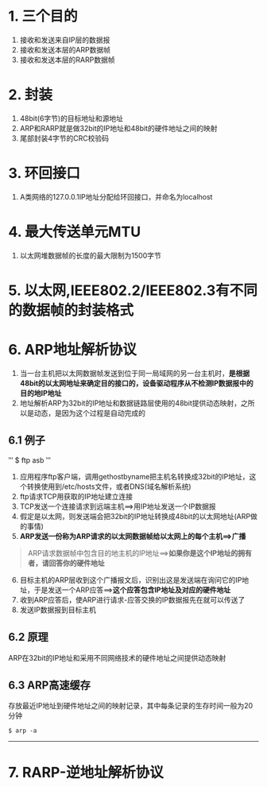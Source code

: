 # 1. 三个目的
1. 接收和发送来自IP层的数据报
2. 接收和发送本层的ARP数据帧
3. 接收和发送本层的RARP数据帧

# 2. 封装
1. 48bit(6字节)的目标地址和源地址
2. ARP和RARP就是做32bit的IP地址和48bit的硬件地址之间的映射
3. 尾部封装4字节的CRC校验码

# 3. 环回接口
1. A类网络的127.0.0.1IP地址分配给环回接口，并命名为localhost

# 4. 最大传送单元MTU
1. 以太网堆数据帧的长度的最大限制为1500字节

# 5. 以太网,IEEE802.2/IEEE802.3有不同的数据帧的封装格式

# 6. ARP地址解析协议
1. 当一台主机把以太网数据帧发送到位于同一局域网的另一台主机时，**是根据48bit的以太网地址来确定目的接口的，设备驱动程序从不检测IP数据报中的目的地IP地址**
2. 地址解析ARP为32bit的IP地址和数据链路层使用的48bit提供动态映射，之所以是动态，是因为这个过程是自动完成的

## 6.1 例子
‵‵‵
$ ftp asb
‵‵‵

1. 应用程序ftp客户端，调用gethostbyname把主机名转换成32bit的IP地址，这个转换使用到/etc/hosts文件，或者DNS(域名解析系统)
2. ftp请求TCP用获取的IP地址建立连接
3. TCP发送一个连接请求到远端主机==>用IP地址发送一个IP数据报
4. 假定是以太网，则发送端会把32bit的IP地址转换成48bit的以太网地址(ARP做的事情)
5. **ARP发送一份称为ARP请求的以太网数据帧给以太网上的每个主机==>广播**
> ARP请求数据帧中包含目的地主机的IP地址==>**如果你是这个IP地址的拥有者，请回答你的硬件地址**
6. 目标主机的ARP层收到这个广播报文后，识别出这是发送端在询问它的IP地址，于是发送一个ARP应答==>**这个应答包含IP地址及对应的硬件地址**
7. 收到ARP应答后，使ARP进行请求-应答交换的IP数据报先在就可以传送了
8. 发送IP数据报到目标主机

## 6.2 原理
ARP在32bit的IP地址和采用不同网络技术的硬件地址之间提供动态映射      

## 6.3 ARP高速缓存
存放最近IP地址到硬件地址之间的映射记录，其中每条记录的生存时间一般为20分钟

```
$ arp -a
```

-----
# 7. RARP-逆地址解析协议